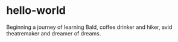 # hello-world
Beginning a journey of learning
Bald, coffee drinker and hiker, avid theatremaker and dreamer of dreams.
